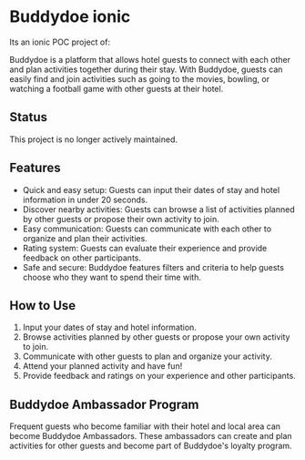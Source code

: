 # Buddydoe ionic

Its an ionic POC project of:

Buddydoe is a platform that allows hotel guests to connect with each other and plan activities together during their stay. With Buddydoe, guests can easily find and join activities such as going to the movies, bowling, or watching a football game with other guests at their hotel.

## Status

This project is no longer actively maintained.

## Features

- Quick and easy setup: Guests can input their dates of stay and hotel information in under 20 seconds.
- Discover nearby activities: Guests can browse a list of activities planned by other guests or propose their own activity to join.
- Easy communication: Guests can communicate with each other to organize and plan their activities.
- Rating system: Guests can evaluate their experience and provide feedback on other participants.
- Safe and secure: Buddydoe features filters and criteria to help guests choose who they want to spend their time with.

## How to Use

1. Input your dates of stay and hotel information.
2. Browse activities planned by other guests or propose your own activity to join.
3. Communicate with other guests to plan and organize your activity.
4. Attend your planned activity and have fun!
5. Provide feedback and ratings on your experience and other participants.

## Buddydoe Ambassador Program

Frequent guests who become familiar with their hotel and local area can become Buddydoe Ambassadors. These ambassadors can create and plan activities for other guests and become part of Buddydoe's loyalty program.
